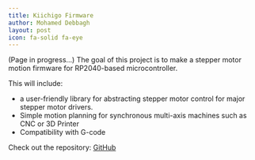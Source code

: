```yaml
---
title: Kiichigo Firmware
author: Mohamed Debbagh
layout: post
icon: fa-solid fa-eye
---
```

(Page in progress...) The goal of this project is to make a stepper motor motion firmware for RP2040-based microcontroller. 

This will include:
- a user-friendly library for abstracting stepper motor control for major stepper motor drivers.
- Simple motion planning for synchronous multi-axis machines such as CNC or 3D Printer
- Compatibility with G-code

Check out the repository: [GitHub](https://github.com/moha7108/kiichigoFirmware)

